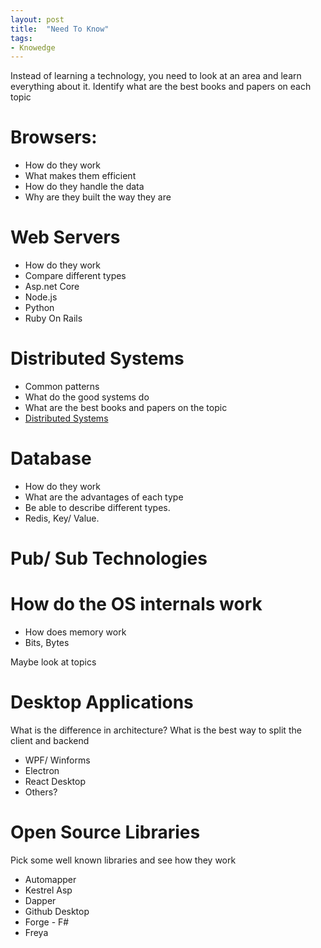 ```yaml
---
layout: post
title:  "Need To Know"
tags:
- Knowedge
---
```


Instead of learning a technology, you need to look at an area and learn everything about it.
Identify what are the best books and papers on each topic

# Browsers:
* How do they work
* What makes them efficient
* How do they handle the data
* Why are they built the way they are

# Web Servers
* How do they work
* Compare different types
* Asp.net Core
* Node.js
* Python
* Ruby On Rails

# Distributed Systems
* Common patterns
* What do the good systems do
* What are the best books and papers on the topic
* [Distributed Systems](https://www.infoq.com/presentations/distributed-systems-theory?utm_source=twitter&utm_medium=link&utm_campaign=qcon#mainLogin)

# Database
* How do they work
* What are the advantages of each type
* Be able to describe different types.
* Redis, Key/ Value.

# Pub/ Sub Technologies

# How do the OS internals work
* How does memory work
* Bits, Bytes

Maybe look at topics
# Desktop Applications
What is the difference in architecture?
What is the best way to split the client and backend
* WPF/ Winforms
* Electron
* React Desktop
* Others?

# Open Source Libraries
Pick some well known libraries and see how they work
* Automapper
* Kestrel Asp
* Dapper
* Github Desktop
* Forge - F#
* Freya


